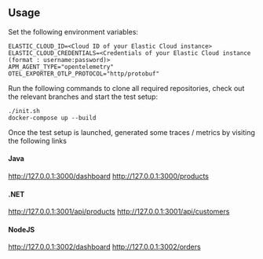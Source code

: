 ## Usage
Set the following environment variables:
```
ELASTIC_CLOUD_ID=<Cloud ID of your Elastic Cloud instance>
ELASTIC_CLOUD_CREDENTIALS=<Credentials of your Elastic Cloud instance (format : username:password)>
APM_AGENT_TYPE="opentelemetry"
OTEL_EXPORTER_OTLP_PROTOCOL="http/protobuf"
```

Run the following commands to clone all required repositories, check out the relevant branches and start the test setup:
```shell
./init.sh
docker-compose up --build
```

Once the test setup is launched, generated some traces / metrics by visiting the following links
#### Java
http://127.0.0.1:3000/dashboard
http://127.0.0.1:3000/products

#### .NET
http://127.0.0.1:3001/api/products
http://127.0.0.1:3001/api/customers

#### NodeJS
http://127.0.0.1:3002/dashboard
http://127.0.0.1:3002/orders
